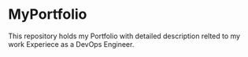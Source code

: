 # MyPortfolio
This repository holds my Portfolio with detailed description relted to my work Experiece as a DevOps Engineer.
